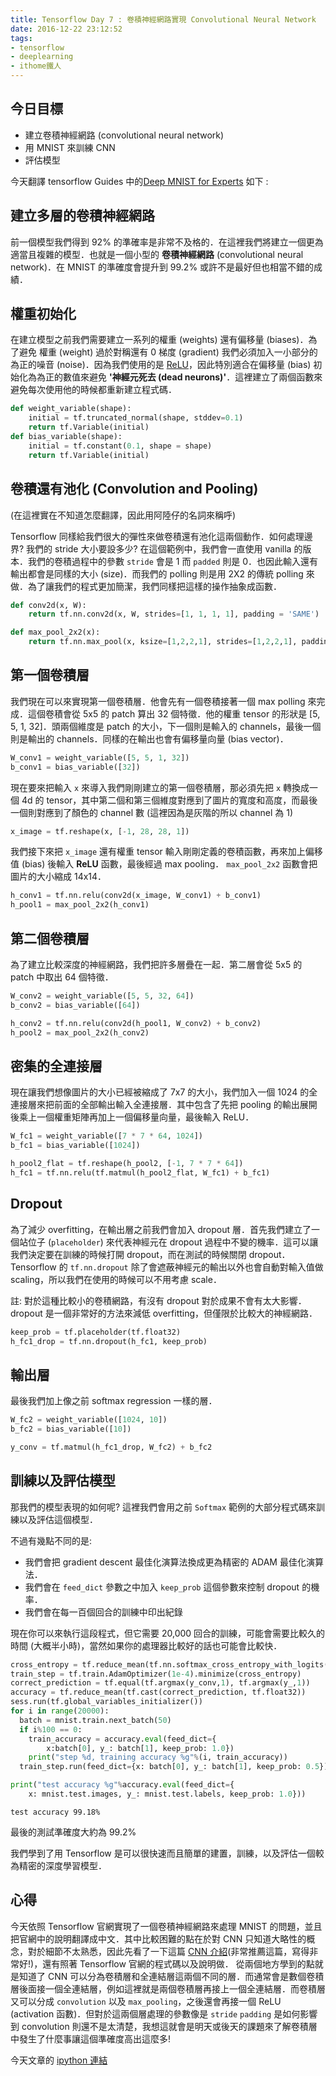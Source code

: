 ```yaml
---
title: Tensorflow Day 7 : 卷積神經網路實現 Convolutional Neural Network
date: 2016-12-22 23:12:52
tags:
- tensorflow
- deeplearning
- ithome鐵人
---
```


## 今日目標
* 建立卷積神經網路 (convolutional neural network)
* 用 MNIST 來訓練 CNN
* 評估模型

今天翻譯 tensorflow Guides 中的[Deep MNIST for Experts](https://www.tensorflow.org/tutorials/mnist/pros/) 如下 : 

<!--more-->

## 建立多層的卷積神經網路

前一個模型我們得到 92% 的準確率是非常不及格的．在這裡我們將建立一個更為適當且複雜的模型．也就是一個小型的 **卷積神經網路** (convolutional neural network)．在 MNIST 的準確度會提升到 99.2% 或許不是最好但也相當不錯的成績．

## 權重初始化

在建立模型之前我們需要建立一系列的權重 (weights) 還有偏移量 (biases)．為了避免 權重 (weight) 過於對稱還有 0 梯度 (gradient) 我們必須加入一小部分的為正的噪音 (noise)．因為我們使用的是 [ReLU](https://en.wikipedia.org/wiki/Rectifier_(neural_networks))，因此特別適合在偏移量 (bias) 初始化為為正的數值來避免 **'神經元死去 (dead neurons)'**．這裡建立了兩個函數來避免每次使用他的時候都重新建立程式碼．


```python
def weight_variable(shape):
    initial = tf.truncated_normal(shape, stddev=0.1)
    return tf.Variable(initial)
def bias_variable(shape):
    initial = tf.constant(0.1, shape = shape)
    return tf.Variable(initial)
```

## 卷積還有池化 (Convolution and Pooling)

(在這裡實在不知道怎麼翻譯，因此用阿陸仔的名詞來稱呼)

Tensorflow 同樣給我們很大的彈性來做卷積還有池化這兩個動作．如何處理邊界? 我們的 stride 大小要設多少? 在這個範例中，我們會一直使用 vanilla 的版本．我們的卷積過程中的參數 `stride` 會是 1 而 `padded` 則是 0．也因此輸入還有輸出都會是同樣的大小 (size)．而我們的 polling 則是用 2X2 的傳統 polling 來做．為了讓我們的程式更加簡潔，我們同樣把這樣的操作抽象成函數．


```python
def conv2d(x, W):
    return tf.nn.conv2d(x, W, strides=[1, 1, 1, 1], padding = 'SAME')

def max_pool_2x2(x):
    return tf.nn.max_pool(x, ksize=[1,2,2,1], strides=[1,2,2,1], padding = 'SAME')
```

## 第一個卷積層

我們現在可以來實現第一個卷積層．他會先有一個卷積接著一個 max polling 來完成．這個卷積會從 5x5 的 patch 算出 32 個特徵．他的權重 tensor 的形狀是 [5, 5, 1, 32]．頭兩個維度是 patch 的大小，下一個則是輸入的 channels，最後一個則是輸出的 channels．同樣的在輸出也會有偏移量向量 (bias vector)．


```python
W_conv1 = weight_variable([5, 5, 1, 32])
b_conv1 = bias_variable([32])
```

現在要來把輸入 `x` 來導入我們剛剛建立的第一個卷積層，那必須先把 `x` 轉換成一個 4d 的 tensor，其中第二個和第三個維度對應到了圖片的寬度和高度，而最後一個則對應到了顏色的 channel 數 (這裡因為是灰階的所以 channel 為 1)


```python
x_image = tf.reshape(x, [-1, 28, 28, 1])
```

我們接下來把 `x_image` 還有權重 tensor 輸入剛剛定義的卷積函數，再來加上偏移值 (bias) 後輸入 **ReLU** 函數，最後經過 max pooling． `max_pool_2x2` 函數會把圖片的大小縮成 14x14．


```python
h_conv1 = tf.nn.relu(conv2d(x_image, W_conv1) + b_conv1)
h_pool1 = max_pool_2x2(h_conv1)
```

## 第二個卷積層

為了建立比較深度的神經網路，我們把許多層疊在一起．第二層會從 5x5 的 patch 中取出 64 個特徵．


```python
W_conv2 = weight_variable([5, 5, 32, 64])
b_conv2 = bias_variable([64])

h_conv2 = tf.nn.relu(conv2d(h_pool1, W_conv2) + b_conv2)
h_pool2 = max_pool_2x2(h_conv2)
```

## 密集的全連接層

現在讓我們想像圖片的大小已經被縮成了 7x7 的大小，我們加入一個 1024 的全連接層來把前面的全部輸出輸入全連接層．其中包含了先把 pooling 的輸出展開後乘上一個權重矩陣再加上一個偏移量向量，最後輸入 ReLU．


```python
W_fc1 = weight_variable([7 * 7 * 64, 1024])
b_fc1 = bias_variable([1024])

h_pool2_flat = tf.reshape(h_pool2, [-1, 7 * 7 * 64])
h_fc1 = tf.nn.relu(tf.matmul(h_pool2_flat, W_fc1) + b_fc1)
```

## Dropout

為了減少 overfitting，在輸出層之前我們會加入 dropout 層．首先我們建立了一個站位子 (`placeholder`) 來代表神經元在 dropout 過程中不變的機率．這可以讓我們決定要在訓練的時候打開 dropout，而在測試的時候關閉 dropout． Tensorflow 的 `tf.nn.dropout` 除了會遮蔽神經元的輸出以外也會自動對輸入值做 scaling，所以我們在使用的時候可以不用考慮 scale．

註: 對於這種比較小的卷積網路，有沒有 dropout 對於成果不會有太大影響．dropout 是一個非常好的方法來減低 overfitting，但僅限於比較大的神經網路．


```python
keep_prob = tf.placeholder(tf.float32)
h_fc1_drop = tf.nn.dropout(h_fc1, keep_prob)
```

## 輸出層

最後我們加上像之前 softmax regression 一樣的層．


```python
W_fc2 = weight_variable([1024, 10])
b_fc2 = bias_variable([10])

y_conv = tf.matmul(h_fc1_drop, W_fc2) + b_fc2
```

## 訓練以及評估模型

那我們的模型表現的如何呢? 這裡我們會用之前 `Softmax` 範例的大部分程式碼來訓練以及評估這個模型．

不過有幾點不同的是:

* 我們會把 gradient descent 最佳化演算法換成更為精密的 ADAM 最佳化演算法．
* 我們會在 `feed_dict` 參數之中加入 `keep_prob` 這個參數來控制 dropout 的機率．
* 我們會在每一百個回合的訓練中印出紀錄

現在你可以來執行這段程式，但它需要 20,000 回合的訓練，可能會需要比較久的時間 (大概半小時)，當然如果你的處理器比較好的話也可能會比較快．


```python
cross_entropy = tf.reduce_mean(tf.nn.softmax_cross_entropy_with_logits(y_conv, y_))
train_step = tf.train.AdamOptimizer(1e-4).minimize(cross_entropy)
correct_prediction = tf.equal(tf.argmax(y_conv,1), tf.argmax(y_,1))
accuracy = tf.reduce_mean(tf.cast(correct_prediction, tf.float32))
sess.run(tf.global_variables_initializer())
for i in range(20000):
  batch = mnist.train.next_batch(50)
  if i%100 == 0:
    train_accuracy = accuracy.eval(feed_dict={
        x:batch[0], y_: batch[1], keep_prob: 1.0})
    print("step %d, training accuracy %g"%(i, train_accuracy))
  train_step.run(feed_dict={x: batch[0], y_: batch[1], keep_prob: 0.5})

print("test accuracy %g"%accuracy.eval(feed_dict={
    x: mnist.test.images, y_: mnist.test.labels, keep_prob: 1.0}))
```

```
test accuracy 99.18%
```

最後的測試準確度大約為 99.2%

我們學到了用 Tensorflow 是可以很快速而且簡單的建置，訓練，以及評估一個較為精密的深度學習模型．

## 心得

今天依照 Tensorflow 官網實現了一個卷積神經網路來處理 MNIST 的問題，並且把官網中的說明翻譯成中文．其中比較困難的點在於對 CNN 只知道大略性的概念，對於細節不太熟悉，因此先看了一下這篇 [CNN 介紹](http://colah.github.io/posts/2014-07-Conv-Nets-Modular/)(非常推薦這篇，寫得非常好!)，還有照著 Tensorflow 官網的程式碼以及說明做．
從兩個地方學到的點就是知道了 CNN 可以分為卷積層和全連結層這兩個不同的層．而通常會是數個卷積層後面接一個全連結層，例如這裡就是兩個卷積層再接上一個全連結層．而卷積層又可以分成 `convolution` 以及 `max_pooling`，之後還會再接一個 ReLU (activation 函數)．但對於這兩個層處理的參數像是 `stride` `padding` 是如何影響到 convolution 則還不是太清楚，我想這就會是明天或後天的課題來了解卷積層中發生了什麼事讓這個準確度高出這麼多!

今天文章的 [ipython 連結](https://github.com/c1mone/Tensorflow-101/blob/master/notebooks/Ch1.2_MNIST_Convolutional_Network.ipynb)